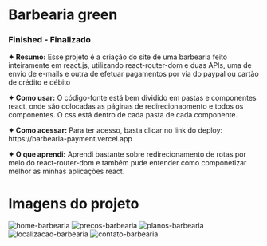 <h1>Barbearia green</h1>
<h3>Finished - Finalizado</h3>

<p><strong>✦ Resumo:</strong> Esse projeto é a criação do site de uma barbearia feito inteiramente em react.js, utilizando react-router-dom e duas APIs, uma de envio de e-mails e outra de efetuar pagamentos por via do paypal ou cartão de crédito e débito</p>

<p><strong>✦ Como usar:</strong> O código-fonte está bem dividido em pastas e componentes react, onde são colocadas as páginas de redirecionaomento e todos os componentes. O css está dentro de cada pasta de cada componente.</p>

<p><strong>✦ Como acessar:</strong> Para ter acesso, basta clicar no link do deploy: https://barbearia-payment.vercel.app</p>

<p><strong>✦ O que aprendi:</strong> Aprendi bastante sobre redirecionamento de rotas por meio do react-router-dom e também pude entender como componetizar melhor as minhas aplicações react.</p>

<h1>Imagens do projeto</h1>

![home-barbearia](https://user-images.githubusercontent.com/110418142/210579385-3e719351-bf38-4b77-ac02-2ba8a815c273.png)
![precos-barbearia](https://user-images.githubusercontent.com/110418142/210579449-a1169b8d-2134-42f9-9f72-a23e59c60afd.png)
![planos-barbearia](https://user-images.githubusercontent.com/110418142/210579473-1a2008f7-55ad-42e8-80c8-93db49f7765d.png)
![localizacao-barbearia](https://user-images.githubusercontent.com/110418142/210579510-8f1fd015-4397-45ba-b10c-17e9376d7122.png)
![contato-barbearia](https://user-images.githubusercontent.com/110418142/210579542-722475b0-ee19-4184-b74d-e06337ea0131.png)

